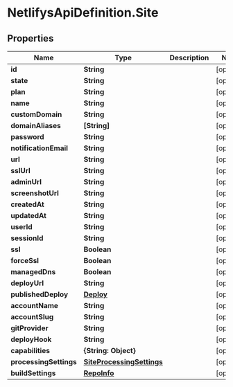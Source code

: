# NetlifysApiDefinition.Site

## Properties
Name | Type | Description | Notes
------------ | ------------- | ------------- | -------------
**id** | **String** |  | [optional] 
**state** | **String** |  | [optional] 
**plan** | **String** |  | [optional] 
**name** | **String** |  | [optional] 
**customDomain** | **String** |  | [optional] 
**domainAliases** | **[String]** |  | [optional] 
**password** | **String** |  | [optional] 
**notificationEmail** | **String** |  | [optional] 
**url** | **String** |  | [optional] 
**sslUrl** | **String** |  | [optional] 
**adminUrl** | **String** |  | [optional] 
**screenshotUrl** | **String** |  | [optional] 
**createdAt** | **String** |  | [optional] 
**updatedAt** | **String** |  | [optional] 
**userId** | **String** |  | [optional] 
**sessionId** | **String** |  | [optional] 
**ssl** | **Boolean** |  | [optional] 
**forceSsl** | **Boolean** |  | [optional] 
**managedDns** | **Boolean** |  | [optional] 
**deployUrl** | **String** |  | [optional] 
**publishedDeploy** | [**Deploy**](Deploy.md) |  | [optional] 
**accountName** | **String** |  | [optional] 
**accountSlug** | **String** |  | [optional] 
**gitProvider** | **String** |  | [optional] 
**deployHook** | **String** |  | [optional] 
**capabilities** | **{String: Object}** |  | [optional] 
**processingSettings** | [**SiteProcessingSettings**](SiteProcessingSettings.md) |  | [optional] 
**buildSettings** | [**RepoInfo**](RepoInfo.md) |  | [optional] 


